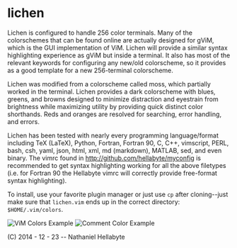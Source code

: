 lichen
======

Lichen is configured to handle 256 color terminals. 
Many of the colorschemes that can be found online are actually designed
  for gViM, which is the GUI implementation of ViM.
Lichen will provide a similar syntax highlighting experience as gViM
  but inside a terminal.
It also has most of the relevant keywords for configuring any new/old 
  colorscheme, so it provides as a good template for a new 256-terminal
  colorscheme.


Lichen was modified from a colorscheme called moss, which partially 
  worked in the terminal.
Lichen provides a dark colorscheme with blues, greens, and browns
  designed to minimize distraction and eyestrain from brightness
  while maximizing utility by providing quick distinct color shorthands.
Reds and oranges are resolved for searching, error handling, and errors.


Lichen has been tested with nearly every programming language/format 
  including TeX (LaTeX), Python, Fortran, Fortran 90, C, C++, vimscript, 
  PERL, bash, csh, yaml, json, html, xml, md (markdown), MATLAB, 
  sed, and even binary.
The vimrc found in http://github.com/hellabyte/myconfig is recommended 
  to get syntax highlighting working for all the above filetypes (i.e. 
  for Fortran 90 the Hellabyte vimrc will correctly provide free-format
  syntax highlighting).


To install, use your favorite plugin manager or just use `cp` after 
  cloning--just make sure that `lichen.vim` ends up in the 
  correct directory: `$HOME/.vim/colors`.


![ViM Colors Example](http://i.imgur.com/OcdU5F0.png)
![Comment Color Example](http://i.imgur.com/IoSFMeb.png)


(C) 2014 - 12 - 23 -- Nathaniel Hellabyte
